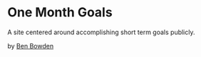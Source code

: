 # One Month Goals

A site centered around accomplishing short term goals publicly.

by [Ben Bowden](http://benbowden.co)
